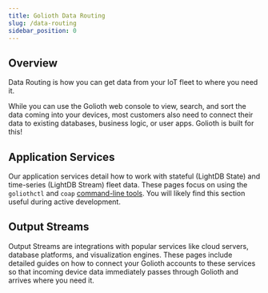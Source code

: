 ```yaml
---
title: Golioth Data Routing
slug: /data-routing
sidebar_position: 0
---
```


## Overview

Data Routing is how you can get data from your IoT fleet to where you need it.

While you can use the Golioth web console to view, search, and sort the data
coming into your devices, most customers also need to connect their data to
existing databases, business logic, or user apps. Golioth is built for this!

## Application Services

Our application services detail how to work with stateful (LightDB State) and
time-series (LightDB Stream) fleet data. These pages focus on using the
`goliothctl` and `coap` [command-line
tools](/reference/command-line-tools/tutorial/). You will likely find this
section useful during active development.

## Output Streams

Output Streams are integrations with popular services like cloud servers,
database platforms, and visualization engines. These pages include detailed
guides on how to connect your Golioth accounts to these services so that incoming
device data immediately passes through Golioth and arrives where you need it.
